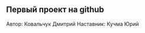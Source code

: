 Первый проект на github 
--------------------------------------
Автор: Ковальчук Дмитрий
Наставник: Кучма Юрий 
